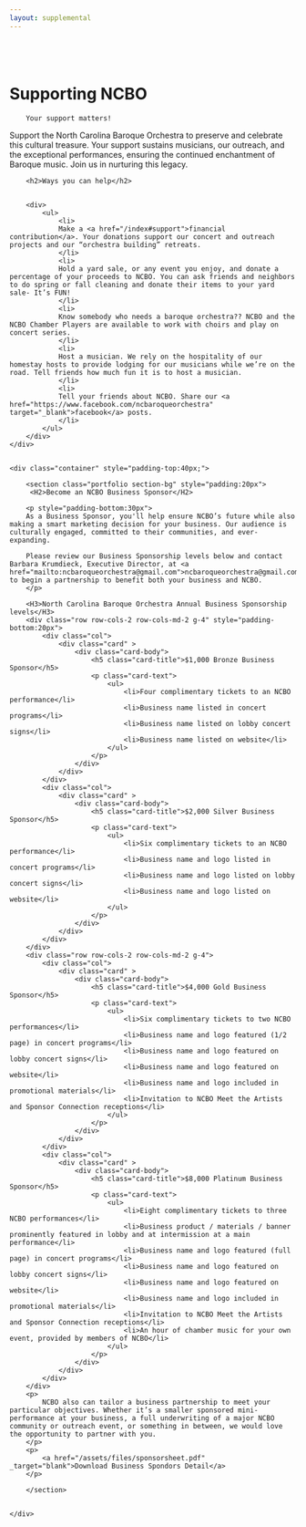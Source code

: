 ```yaml
---
layout: supplemental
---
```

 
<main id="main">
    <div class="container support" style="padding-top:40px">
        <h1>Supporting NCBO</h1>
    
        Your support matters!

Support the North Carolina Baroque Orchestra to preserve and celebrate this cultural treasure. Your support sustains musicians, our outreach, and the exceptional performances, ensuring the continued enchantment of Baroque music. Join us in nurturing this legacy.

        <h2>Ways you can help</h2>


        <div>
            <ul>
                <li>
                Make a <a href="/index#support">financial contribution</a>. Your donations support our concert and outreach projects and our “orchestra building” retreats.
                </li>
                <li>
                Hold a yard sale, or any event you enjoy, and donate a percentage of your proceeds to NCBO. You can ask friends and neighbors to do spring or fall cleaning and donate their items to your yard sale- It’s FUN!
                </li>
                <li>
                Know somebody who needs a baroque orchestra?? NCBO and the NCBO Chamber Players are available to work with choirs and play on concert series.
                </li>
                <li>
                Host a musician. We rely on the hospitality of our homestay hosts to provide lodging for our musicians while we’re on the road. Tell friends how much fun it is to host a musician.
                </li>
                <li>
                Tell your friends about NCBO. Share our <a href="https://www.facebook.com/ncbaroqueorchestra" target="_blank">facebook</a> posts.
                </li>
            </ul>
        </div>
    </div>


    <div class="container" style="padding-top:40px;">

        <section class="portfolio section-bg" style="padding:20px">
         <H2>Become an NCBO Business Sponsor</H2>

        <p style="padding-bottom:30px">
        As a Business Sponsor, you'll help ensure NCBO’s future while also making a smart marketing decision for your business. Our audience is culturally engaged, committed to their communities, and ever-expanding.

        Please review our Business Sponsorship levels below and contact Barbara Krumdieck, Executive Director, at <a href="mailto:ncbaroqueorchestra@gmail.com">ncbaroqueorchestra@gmail.com</a> to begin a partnership to benefit both your business and NCBO.
        </p>

        <H3>North Carolina Baroque Orchestra Annual Business Sponsorship levels</H3>
        <div class="row row-cols-2 row-cols-md-2 g-4" style="padding-bottom:20px">
            <div class="col">
                <div class="card" >
                    <div class="card-body">
                        <h5 class="card-title">$1,000 Bronze Business Sponsor</h5>
                        <p class="card-text">
                            <ul>
                                <li>Four complimentary tickets to an NCBO performance</li>
                                <li>Business name listed in concert programs</li>
                                <li>Business name listed on lobby concert signs</li>
                                <li>Business name listed on website</li>
                            </ul>
                        </p>
                    </div>
                </div>
            </div>
            <div class="col">
                <div class="card" >
                    <div class="card-body">
                        <h5 class="card-title">$2,000 Silver Business Sponsor</h5>
                        <p class="card-text">
                            <ul>
                                <li>Six complimentary tickets to an NCBO performance</li>
                                <li>Business name and logo listed in concert programs</li>
                                <li>Business name and logo listed on lobby concert signs</li>
                                <li>Business name and logo listed on website</li>
                            </ul>
                        </p>
                    </div>
                </div>
            </div>
        </div>
        <div class="row row-cols-2 row-cols-md-2 g-4">
            <div class="col">
                <div class="card" >
                    <div class="card-body">
                        <h5 class="card-title">$4,000 Gold Business Sponsor</h5>
                        <p class="card-text">
                            <ul>
                                <li>Six complimentary tickets to two NCBO performances</li>
                                <li>Business name and logo featured (1/2 page) in concert programs</li>
                                <li>Business name and logo featured on lobby concert signs</li>
                                <li>Business name and logo featured on website</li>
                                <li>Business name and logo included in promotional materials</li>
                                <li>Invitation to NCBO Meet the Artists and Sponsor Connection receptions</li>
                            </ul>
                        </p>
                    </div>
                </div>
            </div>
            <div class="col">
                <div class="card" >
                    <div class="card-body">
                        <h5 class="card-title">$8,000 Platinum Business Sponsor</h5>
                        <p class="card-text">
                            <ul>
                                <li>Eight complimentary tickets to three NCBO performances</li>
                                <li>Business product / materials / banner prominently featured in lobby and at intermission at a main performance</li>
                                <li>Business name and logo featured (full page) in concert programs</li>
                                <li>Business name and logo featured on lobby concert signs</li>
                                <li>Business name and logo featured on website</li>
                                <li>Business name and logo included in promotional materials</li>
                                <li>Invitation to NCBO Meet the Artists and Sponsor Connection receptions</li>
                                <li>An hour of chamber music for your own event, provided by members of NCBO</li>
                            </ul>
                        </p>
                    </div>
                </div>
            </div>
        </div>
        <p>
            NCBO also can tailor a business partnership to meet your particular objectives. Whether it’s a smaller sponsored mini-performance at your business, a full underwriting of a major NCBO community or outreach event, or something in between, we would love the opportunity to partner with you.
        </p>
        <p>
            <a href="/assets/files/sponsorsheet.pdf" _target="blank">Download Business Spondors Detail</a>
        </p>

        </section>
    

    </div>
</main>